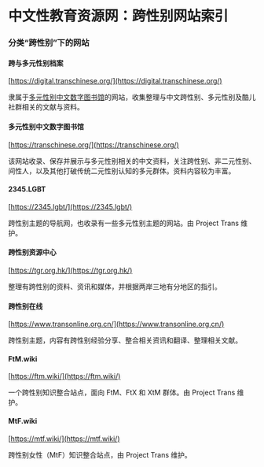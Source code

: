 # 中文性教育资源网：跨性别网站索引

### 分类“跨性别”下的网站

#### 跨与多元性别档案

[https://digital.transchinese.org/](https://digital.transchinese.org/)

隶属于[多元性别中文数字图书馆](https://transchinese.org/)的网站，收集整理与中文跨性别、多元性别及酷儿社群相关的文献与资料。

#### 多元性别中文数字图书馆

[https://transchinese.org/](https://transchinese.org/)

该网站收录、保存并展示与多元性别相关的中文资料，关注跨性别、非二元性别、间性人，以及其他打破传统二元性别认知的多元群体。资料内容较为丰富。

#### 2345.LGBT

[https://2345.lgbt/](https://2345.lgbt/)

跨性别主题的导航网，也收录有一些多元性别主题的网站。由 Project Trans 维护。

#### 跨性别资源中心

[https://tgr.org.hk/](https://tgr.org.hk/)

整理有跨性别的资料、资讯和媒体，并根据两岸三地有分地区的指引。

#### 跨性别在线

[https://www.transonline.org.cn/](https://www.transonline.org.cn/)

跨性别主题，内容有跨性别经验分享、整合相关资讯和翻译、整理相关文献。

#### FtM.wiki

[https://ftm.wiki/](https://ftm.wiki/)

一个跨性别知识整合站点，面向 FtM、FtX 和 XtM 群体。由 Project Trans 维护。

#### MtF.wiki

[https://mtf.wiki/](https://mtf.wiki/)

跨性别女性（MtF）知识整合站点，由 Project Trans 维护。
